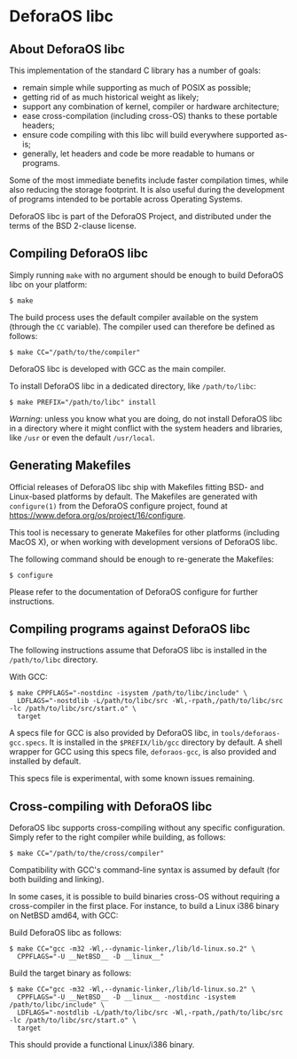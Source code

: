 DeforaOS libc
=============

About DeforaOS libc
-------------------

This implementation of the standard C library has a number of goals:

 * remain simple while supporting as much of POSIX as possible;
 * getting rid of as much historical weight as likely;
 * support any combination of kernel, compiler or hardware architecture;
 * ease cross-compilation (including cross-OS) thanks to these portable headers;
 * ensure code compiling with this libc will build everywhere supported as-is;
 * generally, let headers and code be more readable to humans or programs.

Some of the most immediate benefits include faster compilation times, while
also reducing the storage footprint. It is also useful during the development of
programs intended to be portable across Operating Systems.

DeforaOS libc is part of the DeforaOS Project, and distributed under the terms
of the BSD 2-clause license.


Compiling DeforaOS libc
-----------------------

Simply running `make` with no argument should be enough to build DeforaOS libc
on your platform:

    $ make

The build process uses the default compiler available on the system (through
the `CC` variable). The compiler used can therefore be defined as follows:

    $ make CC="/path/to/the/compiler"

DeforaOS libc is developed with GCC as the main compiler.

To install DeforaOS libc in a dedicated directory, like `/path/to/libc`:

    $ make PREFIX="/path/to/libc" install

_Warning_: unless you know what you are doing, do not install DeforaOS libc in a
           directory where it might conflict with the system headers and
	   libraries, like `/usr` or even the default `/usr/local`.


Generating Makefiles
--------------------

Official releases of DeforaOS libc ship with Makefiles fitting BSD- and
Linux-based platforms by default. The Makefiles are generated with
`configure(1)` from the DeforaOS configure project, found at
<https://www.defora.org/os/project/16/configure>.

This tool is necessary to generate Makefiles for other platforms (including
MacOS X), or when working with development versions of DeforaOS libc.

The following command should be enough to re-generate the Makefiles:

    $ configure

Please refer to the documentation of DeforaOS configure for further
instructions.


Compiling programs against DeforaOS libc
----------------------------------------

The following instructions assume that DeforaOS libc is installed in the
`/path/to/libc` directory.

With GCC:

    $ make CPPFLAGS="-nostdinc -isystem /path/to/libc/include" \
      LDFLAGS="-nostdlib -L/path/to/libc/src -Wl,-rpath,/path/to/libc/src -lc /path/to/libc/src/start.o" \
      target

A specs file for GCC is also provided by DeforaOS libc, in
`tools/deforaos-gcc.specs`. It is installed in the `$PREFIX/lib/gcc` directory
by default. A shell wrapper for GCC using this specs file, `deforaos-gcc`, is
also provided and installed by default.

This specs file is experimental, with some known issues remaining.


Cross-compiling with DeforaOS libc
----------------------------------

DeforaOS libc supports cross-compiling without any specific configuration.
Simply refer to the right compiler while building, as follows:

    $ make CC="/path/to/the/cross/compiler"

Compatibility with GCC's command-line syntax is assumed by default (for both
building and linking).

In some cases, it is possible to build binaries cross-OS without requiring a
cross-compiler in the first place. For instance, to build a Linux i386 binary
on NetBSD amd64, with GCC:

Build DeforaOS libc as follows:

    $ make CC="gcc -m32 -Wl,--dynamic-linker,/lib/ld-linux.so.2" \
      CPPFLAGS="-U __NetBSD__ -D __linux__"

Build the target binary as follows:

    $ make CC="gcc -m32 -Wl,--dynamic-linker,/lib/ld-linux.so.2" \
      CPPFLAGS="-U __NetBSD__ -D __linux__ -nostdinc -isystem /path/to/libc/include" \
      LDFLAGS="-nostdlib -L/path/to/libc/src -Wl,-rpath,/path/to/libc/src -lc /path/to/libc/src/start.o" \
      target

This should provide a functional Linux/i386 binary.
